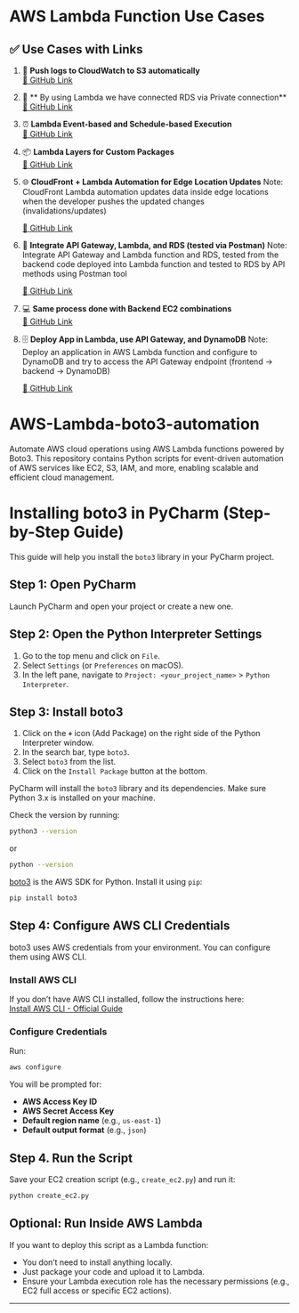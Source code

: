 


# AWS Lambda Function Use Cases

## ✅ Use Cases with Links

1. 🚀 **Push logs to CloudWatch to S3 automatically**  
   [🔗 GitHub Link](https://github.com/arumullayaswanth/AWS-Lambda-boto3-automation-project/tree/master/2.Cloudwatch-to-s3-exporter)

2. 🔧 ** By using Lambda we have connected RDS via Private connection**  
   [🔗 GitHub Link](https://github.com/arumullayaswanth/AWS-Lambda-boto3-automation-project/tree/master/3.lambda-rds-db-setup)

3. ⏰ **Lambda Event-based and Schedule-based Execution**  
   [🔗 GitHub Link](https://github.com/arumullayaswanth/AWS-Lambda-boto3-automation-project/tree/master/2.Cloudwatch-to-s3-exporter)

4. 📦 **Lambda Layers for Custom Packages**  
   [🔗 GitHub Link](https://github.com/arumullayaswanth/AWS-Lambda-boto3-automation-project/blob/master/3.lambda-rds-db-setup/README.md)

5. 🌐 **CloudFront + Lambda Automation for Edge Location Updates**
   Note: CloudFront Lambda automation updates data inside edge locations when the developer pushes the updated changes (invalidations/updates)
   
   [🔗 GitHub Link](https://github.com/arumullayaswanth/aws-s3-cloudfront-lambda-automation-project)

7. 🔌 **Integrate API Gateway, Lambda, and RDS (tested via Postman)**
   Note: Integrate API Gateway and Lambda function and RDS, tested from the backend code deployed into Lambda function and tested to RDS by API methods using Postman tool
   
   [🔗 GitHub Link](https://github.com/arumullayaswanth/AWS-Lambda-boto3-automation-project/tree/master/5.lambda-rds-api-gateway)

8. 💻 **Same process done with Backend EC2 combinations**  
   [🔗 GitHub Link](https://github.com/arumullayaswanth/AWS-Lambda-boto3-automation-project/tree/master/4.Python-backend-testing)

9. 🗄️ **Deploy App in Lambda, use API Gateway, and DynamoDB**
    Note: Deploy an application in AWS Lambda function and configure to DynamoDB and try to access the API Gateway endpoint (frontend → backend → DynamoDB)
   
   [🔗 GitHub Link](https://github.com/arumullayaswanth/AWS-Lambda-boto3-automation-project/tree/master/6.lambda-dynamodb-api-gateway)





# AWS-Lambda-boto3-automation
Automate AWS cloud operations using AWS Lambda functions powered by Boto3. This repository contains Python scripts for event-driven automation of AWS services like EC2, S3, IAM, and more, enabling scalable and efficient cloud management.

# Installing boto3 in PyCharm (Step-by-Step Guide)

This guide will help you install the `boto3` library in your PyCharm project.

## Step 1: Open PyCharm

Launch PyCharm and open your project or create a new one.

## Step 2: Open the Python Interpreter Settings

1. Go to the top menu and click on `File`.
2. Select `Settings` (or `Preferences` on macOS).
3. In the left pane, navigate to `Project: <your_project_name>` > `Python Interpreter`.

## Step 3: Install boto3


1. Click on the **`+`** icon (Add Package) on the right side of the Python Interpreter window.
2. In the search bar, type `boto3`.
3. Select `boto3` from the list.
4. Click on the `Install Package` button at the bottom.
  
PyCharm will install the `boto3` library and its dependencies.
Make sure Python 3.x is installed on your machine.

Check the version by running:

```bash
python3 --version
```

or

```bash
python --version
```

[boto3](https://boto3.amazonaws.com/v1/documentation/api/latest/index.html) is the AWS SDK for Python. Install it using `pip`:

```bash
pip install boto3
```

## Step 4:  Configure AWS CLI Credentials

boto3 uses AWS credentials from your environment. You can configure them using AWS CLI.

### Install AWS CLI

If you don’t have AWS CLI installed, follow the instructions here:  
[Install AWS CLI - Official Guide](https://docs.aws.amazon.com/cli/latest/userguide/getting-started-install.html)

### Configure Credentials

Run:

```bash
aws configure
```

You will be prompted for:

- **AWS Access Key ID**
- **AWS Secret Access Key**
- **Default region name** (e.g., `us-east-1`)
- **Default output format** (e.g., `json`)

## Step 4. Run the Script

Save your EC2 creation script (e.g., `create_ec2.py`) and run it:

```bash
python create_ec2.py
```

## Optional: Run Inside AWS Lambda

If you want to deploy this script as a Lambda function:

- You don’t need to install anything locally.
- Just package your code and upload it to Lambda.
- Ensure your Lambda execution role has the necessary permissions (e.g., EC2 full access or specific EC2 actions).

---

